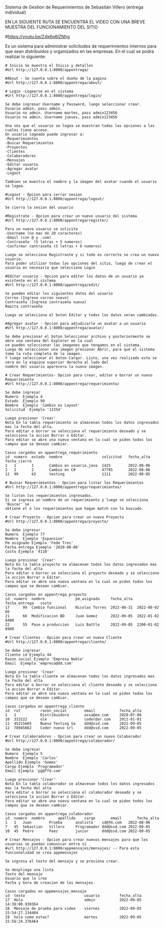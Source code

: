 Sistema de Gestion de Requerimientos de Sebastián Villero (entrega individual)

EN LA SIGUIENTE RUTA SE ENCUENTRA EL VIDEO CON UNA BREVE MUESTRA DEL FUNCIONAMIENTO DEL SITIO

#https://youtu.be/Z4k6p6lZNhg

Es un sistema para administrar solicitudes de requerimientos internos para que sean distribuidos y 
organizados en las empresas. En el cual se podra realizar lo siguiente:

    # Inicio Se muestra el Inicio y detalles
    #Url http://127.0.0.1:8000/appentrega/

	#About - Se cuenta sobre el dueño de la pagina
	#Url http://127.0.0.1:8000/appentrega/about/

	# Login -Logearse en el sistema
	#Url http://127.0.0.1:8000/appentrega/login/

	Se debe ingresar Username y Password, luego seleccionar crear.
	Usuario admin, pass admin.
	Usuario no admin. Username martes, pass admin123456
	Usuario no admin. Username jueves, pass admin123456

	Una vez que el usuario se logea se muestran todas las opciones a las cuales tiene acceso.
	Un usuario logeado puede ingresar a:
	-Requerimientos
	-Buscar Requerimientos
	-Proyectos
	-Clientes
	-Colaboradores
	-Mensajes
	-Editar usuario
	-Agregar avatar
	-Logout

	Tambien se muestra el nombre y la imagen del avatar cuando el usuario se logea.

	#Logout - Opcion para cerrar sesion
	#Url http://127.0.0.1:8000/appentrega/logout/

	Se cierra la sesion del usuario

	#Registrate - Opcion para crear un nuevo usuario del sistema
	#Url http://127.0.0.1:8000/appentrega/register/

	Para un nuevo usuario se solicita
	-Username (no mas de 20 caracteres)
	-Email (con @ y .com)
	-Contraseña  (5 letras + 5 numeros)
	-Confirmar contraseña (5 letras + 6 numeros)

	Luego se selecciona Registraste y si todo es correcto se crea un nuevo usuario.
	Para poder utilizar todas las opciones del sitio, luego de crear el usuario en necesario que seleccione Login

	#Editar usuario - Opcion para editar los datos de un usuario ya existente en el sistema
	#Url http://127.0.0.1:8000/appentrega/edit/

	Se pueden editar los siguientes datos del usuario
	Correo (Ingrese correo nuevo)
	Contraseña (Ingrese contraseña nueva)
	Repita contraseña

	Luego se selecciona el boton Editar y todos los datos seran cambiados. 

	#Agregar avatar - Opción para adjudicarle un avatar a un usuario
	#Url http://127.0.0.1:8000/appentrega/avatar/

	Se debe presionar el boton Seleccionar archivo y posteriormente se abre una ventana del Explorer en la cual
	se pueden seleccionar las imagenes que tengamos en el sistema.
	Luego de seleccionar una imagen presionar Abrir, para que el sistema tome la ruta completa de la imagen.
	Y luego seleccionar el boton Cargar. Listo, una vez realizado esto se vera en la esquina superior derecha al lado del 
	nombre del usuario aparecera la nueva imagen.

    # Crear Requerimientos- Opcion para crear, editar o borrar un nuevo Requerimiento
    #Url http://127.0.0.1:8000/appentrega/requerimiento/
	
	Se debe ingresar
	Numero  Ejemplo 4
	Estado  Ejemplo 99
	Nombre  Ejemplo 'Cambio es Layout'
	Solicitud  Ejemplo '12254'	
	
	Luego presionar 'Crear'
	Nota En la tabla requerimiento se almacenan todos los datos ingresados mas la fecha del alta.
	Para editar o borrar se selecciona el requerimiento deseado y se selecciona la accion Borrar o Editar.
	Para editar se abre una nueva ventana en la cual se piden todos los campos que se desean cambiar.

	Casos cargados en appentrega_requerimiento
	id	numero	estado	nombre					solicitud	fecha_alta	fecha_cierre
	1	1		1		Cambio en usuario.java	1425		2022-08-06	
	2	2		2		Cambio en C#			47785		2022-08-06	
	12	99		63		testing					1111		2022-09-05	

    # Buscar Requerimientos - Opcion para listar los Requerimientos
    #Url http://127.0.0.1:8000/appentrega/requerimientos/
	
	Se listan los requerimientos ingresados. 
	Si se ingresa un nombre de un requerimiento y luego se selecciona 'Buscar' se 
	obtiene el o los requerimientos que hagan match con lo buscado.

    # Crear Proyecto - Opcion para crear un nuevo Proyecto
    #Url http://127.0.0.1:8000/appentrega/proyecto/
	
	Se debe ingresar
	Numero  Ejemplo 77
	Nombre  Ejemplo 'Expansion'
	Pm asignado Ejemplo 'Fede Tres'	
	Fecha entrega Ejemplo '2020-08-08'
	Costo Ejemplo '4110'
	
	Luego presionar 'Crear'
	Nota En la tabla proyecto se almacenan todos los datos ingresados mas la fecha del alta
	Para editar o borrar se selecciona el proyecto deseado y se selecciona la accion Borrar o Editar.
	Para editar se abre una nueva ventana en la cual se piden todos los campos que se desean cambiar.

	Casos cargados en appentrega_proyecto
	id	numero	nombre				pm_asignado		fecha_alta	fecha_entrega	costo
	17		99	Cambio funcional	Nicolas Torres	2022-08-31	2022-08-02		66
	21		66	Modificacion BD		Juan Gomez		2022-09-05	2022-01-02		8400
	22		55	Pase a produccion	Luis Battle		2022-09-05	2200-01-02		8900	

    # Crear Clientes - Opcion para crear un nuevo Cliente
    #Url http://127.0.0.1:8000/appentrega/cliente/
	
	Se debe ingresar
	Cliente id Ejemplo 44
	Razon social Ejemplo 'Empresa Noble'
	Email  Ejemplo 'empresa@dd.com'	
	
	Luego presionar 'Crear'
	Nota En la tabla cliente se almacenan todos los datos ingresados mas la fecha del alta
	Para editar o borrar se selecciona el cliente deseado y se selecciona la accion Borrar o Editar.
	Para editar se abre una nueva ventana en la cual se piden todos los campos que se desean cambiar.

	Casos cargados en appentrega_cliente
	id	rut			razon_social		email			fecha_alta
	1	1			Distribuidora		assa@ee.com		2020-07-08
	10	333222		ole					coder@ar.com	2011-01-01
	11	45215665	Nuevo Testing Sa	ddd@ssd.com		2022-09-05
	12	78945662	Coder nuevo srl		ddd@ssd.com		2022-09-05

    # Crear Colaboradores - Opcion para crear un nuevo Colaborador
    #Url http://127.0.0.1:8000/appentrega/colaborador/
	
	Se debe ingresar
	Numero  Ejemplo 5
	Nombre  Ejemplo 'Carlos'
	Apellido Ejemplo 'Gomez'
	Cargo Ejemplo 'Programador'
	Email Ejemplo 'pg@ffd.com'	
	
	Luego presionar 'Crear'
	Nota En la tabla colaborador se almacenan todos los datos ingresados mas la fecha del alta
	Para editar o borrar se selecciona el colaborador deseado y se selecciona la accion Borrar o Editar.
	Para editar se abre una nueva ventana en la cual se piden todos los campos que se desean cambiar.

	Casos cargados en appentrega_colaborador
	id	numero	nombre		apellido	cargo		email		fecha_alta
	1	1	Juan		Prueba		analista	sd@fm.com	2022-08-06
	7	45	Sebastian	Villero		Programador	ddd@ssd.com	2022-09-05
	10	45	Pedro		Paez		junior		ddd@ssd.com	2022-09-05		

	# Crear Mensajes - Opcion para crear nuevos mensajes para que los usuarios se puedan comunicar entre si
	#url http://127.0.0.1:8000/appmensajes/mensajes/ -- Para esta funcionalidad se crea appmensajes

	Se ingresa el texto del mensaje y se presiona crear.

	Se despliega una lista
	Texto del mensaje
	Usuario que lo creo
	Fecha y hora de creacion de los mensajes.

	Casos cargados en appmensajes_mensaje
	id	texto							usuario			fecha_alta
	17	Hola							admin			2022-09-05 14:38:00.930364
	18	Mensaje de prueba para video	viernes			2022-09-05 15:54:27.134484
	19	hola como estas?				martes			2022-09-05 15:56:24.376464


	